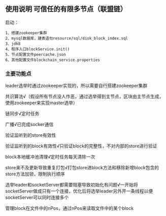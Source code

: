 ## 使用说明 可信任的有限多节点（联盟链）
启动：

```
1、搭建zookeeper集群
2、mysql数据库，建表语句resource/sql/disk_block_index.sql
3、jdk8
4、程序入口blockService.init()
5、节点配置文件peercache.json
6、其他配置文件blockchain_service.properties
```
### 主要功能点

leader选举时通过zookeeper实现的，所以需要自行搭建zookeeper集群
 
共识算法√（假设所有节点没人作恶，通过选举得到主节点，区块由主节点生成，使用zookeeper来实现master选举）
 
链同步√定时任务  

广播√已完成socker通信

验证监听到的store有效性
 
验证监听到的block有效性√只验证block的完整性，不对内部的store进行验证
 
block本地缓冲池清理√定时任务每天清除一次
 
store来不及更新导致重复打包√打包store进block方法和移除新增block包含的store方法加锁，限制执行顺序
 
选举leader和socketServer都需要阻塞导致初始化有问题√一开始将socketServer做成只有一个连接，优化后将选举leader另外开一条线程以便socketServer可以同时连接多个

管理block在文件中的nPos，通过nPos来读取文件中的某个block